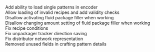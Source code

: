 Add ability to load single patterns in encoder  
Allow loading of invalid recipes and add validity checks  
Disallow activating fluid package filler when working  
Disallow changing amount setting of fluid package filler when working  
Fix recipe conditions  
Fix unpackager tracker direction saving  
Fix distributor network representation  
Removed unused fields in crafting pattern details  
